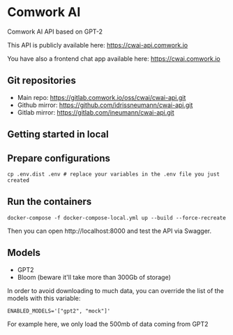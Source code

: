 # Comwork AI

Comwork AI API based on GPT-2

This API is publicly available here: https://cwai-api.comwork.io

You have also a frontend chat app available here: https://cwai.comwork.io

## Git repositories

* Main repo: https://gitlab.comwork.io/oss/cwai/cwai-api.git
* Github mirror: https://github.com/idrissneumann/cwai-api.git
* Gitlab mirror: https://gitlab.com/ineumann/cwai-api.git

## Getting started in local

## Prepare configurations

```shell
cp .env.dist .env # replace your variables in the .env file you just created
```

## Run the containers

```shell
docker-compose -f docker-compose-local.yml up --build --force-recreate
```

Then you can open http://localhost:8000 and test the API via Swagger.

## Models

* GPT2
* Bloom (beware it'll take more than 300Gb of storage)

In order to avoid downloading to much data, you can override the list of the models with this variable:

```
ENABLED_MODELS='["gpt2", "mock"]'
```

For example here, we only load the 500mb of data coming from GPT2
